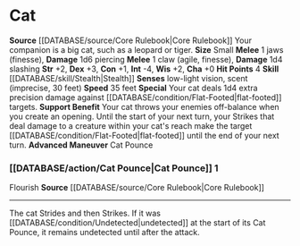 ﻿---
burrow_speed: null
charisma: '+0'
climb_speed: null
constitution: '+1'
dexterity: '+3'
element: null
fly_speed: null
hp: '4'
id: '4'
intelligence: '-4'
land_speed: '35'
max_speed: '35'
name: Cat
rarity: Common
rus_type_level: null
sense:
- low-light vision
- scent(imprecise
- 30 feet)
size: Small
skill:
- '[[DATABASE/skill/Stealth|Stealth]]'
source: '[[DATABASE/source/Core Rulebook|Core Rulebook]]'
speed:
- 35 feet
strength: '+2'
strength_req: '2'
swim_speed: null
trait: null
type: Animal Companion
wisdom: '+2'

---
# Cat

**Source** [[DATABASE/source/Core Rulebook|Core Rulebook]] 
Your companion is a big cat, such as a leopard or tiger.
**Size** Small
**Melee** <span class="action-icon">1</span> jaws (finesse), **Damage** 1d6 piercing
**Melee** <span class="action-icon">1</span> claw (agile, finesse), **Damage** 1d4 slashing
**Str** +2, **Dex** +3, **Con** +1, **Int** -4, **Wis** +2, **Cha** +0
**Hit Points** 4
**Skill** [[DATABASE/skill/Stealth|Stealth]] 
**Senses** low-light vision, scent (imprecise, 30 feet)
**Speed** 35 feet
**Special** Your cat deals 1d4 extra precision damage against [[DATABASE/condition/Flat-Footed|flat-footed]] targets.
**Support Benefit** Your cat throws your enemies off-balance when you create an opening. Until the start of your next turn, your Strikes that deal damage to a creature within your cat's reach make the target [[DATABASE/condition/Flat-Footed|flat-footed]] until the end of your next turn.
**Advanced Maneuver** Cat Pounce

### [[DATABASE/action/Cat Pounce|Cat Pounce]] <span class="action-icon">1</span>

<span class="item-trait">Flourish</span>
**Source** [[DATABASE/source/Core Rulebook|Core Rulebook]]

---
The cat Strides and then Strikes. If it was [[DATABASE/condition/Undetected|undetected]] at the start of its Cat Pounce, it remains undetected until after the attack.
